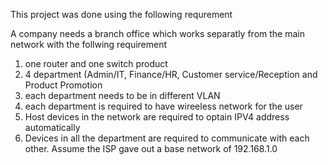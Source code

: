 This project was done using the following requrement


A company needs a branch office which works separatly from the main network with the follwing requirement
1. one router and one switch product
2. 4 department (Admin/IT, Finance/HR, Customer service/Reception and Product Promotion
3. each department needs to be in different VLAN
4. each department is required to have wireeless network for the user
5. Host devices in the network are required to optain IPV4 address automatically
6. Devices in all the department are required to communicate with each other.
Assume the ISP gave out a base network of 192.168.1.0
